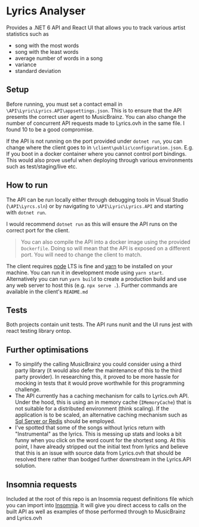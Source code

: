 # Lyrics Analyser

Provides a .NET 6 API and React UI that allows you to track various artist statistics such as

- song with the most words
- song with the least words
- average number of words in a song
- variance
- standard deviation

## Setup

Before running, you must set a contact email in `\API\Lyric\Lyrics.API\appsettings.json`. This is to ensure that the API presents the correct user agent to MusicBrainz. You can also change the number of concurrent API requests made to Lyrics.ovh in the same file. I found 10 to be a good compromise.

If the API is not running on the port provided under `dotnet run`, you can change where the client goes to in `\client\public\configuration.json`. E.g. If you boot in a docker container where you cannot control port bindings. This would also prove useful when deploying through various environments such as test/staging/live etc.

## How to run

The API can be run locally either through debugging tools in Visual Studio (`\API\Lyrcs.sln`) or by navigating to `\API\Lyric\Lyrics.API` and starting with `dotnet run`.

I would recommend `dotnet run` as this will ensure the API runs on the correct port for the client.

> You can also compile the API into a docker image using the provided `Dockerfile`. Doing so will mean that the API is exposed on a different port. You will need to change the client to match.

The client requires [node](https://nodejs.org/en/) LTS is fine and [yarn](https://yarnpkg.com/) to be installed on your machine. You can run it in development mode using `yarn start`. Alternatively you can run `yarn build` to create a production build and use any web server to host this (e.g. `npx serve .`). Further commands are available in the client's `README.md`

## Tests

Both projects contain unit tests. The API runs nunit and the UI runs jest with react testing library ontop.

## Further optimisations

- To simplify the calling MusicBrainz you could consider using a third party library (it would also defer the maintenance of this to the third party provider). In researching this, it proved to be more hassle for mocking in tests that it would prove worthwhile for this programming challenge.
- The API currently has a caching mechanism for calls to Lyrics.ovh API. Under the hood, this is using an in memory cache (`IMemoryCache`) that is not suitable for a distributed environment (think scaling). If the application is to be scaled, an alternative caching mechanism such as [Sql Server or Redis](https://docs.microsoft.com/en-us/aspnet/core/performance/caching/distributed?view=aspnetcore-6.0) should be employed.
- I've spotted that some of the songs without lyrics return with "Instrumental" as the lyrics. This is messing up stats and looks a bit funny when you click on the word count for the shortest song. At this point, I have already stripped out the initial text from lyrics and believe that this is an issue with source data from Lyrics.ovh that should be resolved there rather than bodged further downstream in the Lyrics.API solution.

## Insomnia requests
Included at the root of this repo is an Insomnia request definitions file which you can import into [Insomnia](https://insomnia.rest/). It will give you direct access to calls on the built API as well as examples of those performed through to MusicBrainz and Lyrics.ovh